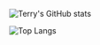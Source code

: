 ![Terry's GitHub stats](https://github-readme-stats.vercel.app/api?username=tduong10101&show_icons=true&theme=synthwave)

![Top Langs](https://github-readme-stats.vercel.app/api/top-langs/?username=tduong10101&layout=compact&theme=synthwave)
